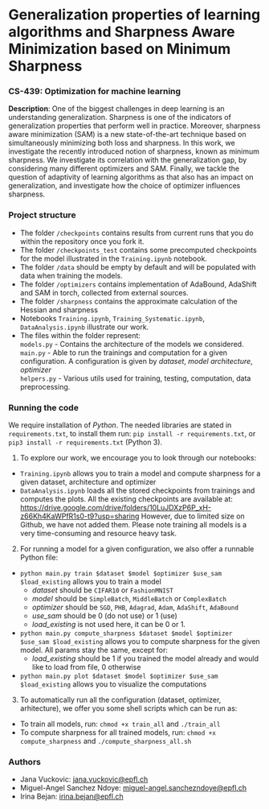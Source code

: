 # Generalization properties of learning algorithms and Sharpness Aware Minimization based on Minimum Sharpness
### CS-439: Optimization for machine learning
**Description**:
One of the biggest challenges in deep learning is an understanding generalization. Sharpness is one of the indicators of generalization properties that perform well in practice. Moreover, sharpness aware minimization (SAM) is a new state-of-the-art technique based on simultaneously minimizing both loss and sharpness. In this work, we investigate the recently introduced notion of sharpness, known as minimum sharpness. We investigate its correlation with the generalization gap, by considering many different optimizers and SAM. Finally, we tackle the question of adaptivity of learning algorithms as that also has an impact on generalization, and investigate how the choice of optimizer influences sharpness. 

### Project structure
- The folder `/checkpoints` contains results from current runs that you do within the repository once you fork it.
- The folder `/checkpoints_test` contains some precomputed checkpoints for the model illustrated in the `Training.ipynb` notebook.
- The folder `/data` should be empty by default and will be populated with data when training the models.
- The folder `/optimizers` contains implementation of AdaBound, AdaShift and SAM in torch, collected from external sources.
- The folder `/sharpness` contains the approximate calculation of the Hessian and sharpness
- Notebooks `Training.ipynb`, `Training_Systematic.ipynb`, `DataAnalysis.ipynb` illustrate our work.
- The files within the folder represent:
<br />`models.py` - Contains the architecture of the models we considered.
<br />`main.py` - Able to run the trainings and computation for a given configuration. A configuration is given by *dataset*, *model architecture*, *optimizer*
<br />`helpers.py` - Various utils used for training, testing, computation, data preprocessing.
### Running the code

We require installation of *Python*. The needed libraries are stated in `requirements.txt`, to install them run: `pip install -r requirements.txt`,
or `pip3 install -r requirements.txt` (Python 3).
1. To explore our work, we encourage you to look through our notebooks:
- `Training.ipynb` allows you to train a model and compute sharpness for a given dataset, architecture and optimizer
- `DataAnalysis.ipynb` loads all the stored checkpoints from trainings and computes the plots. 
All the existing checkpoints are available at: https://drive.google.com/drive/folders/10LuJDXzP6P_xH-z66Kh4KaWPfR1s0-t9?usp=sharing
However, due to limited size on Github, we have not added them. Please note training all models is a very time-consuming and resource heavy task.

2. For running a model for a given configuration, we also offer a runnable Python file:
- `python main.py train $dataset $model $optimizer $use_sam $load_existing` allows you to train a model
  - _dataset_ should be `CIFAR10` or `FashionMNIST`
  - _model_ should be `SimpleBatch`, `MiddleBatch` or `ComplexBatch`
  - _optimizer_ should be `SGD`, `PHB`, `Adagrad`, `Adam`, `AdaShift`, `AdaBound`
  - _use_sam_ should be 0 (do not use) or 1 (use)
  - _load_existing_ is not used here, it can be 0 or 1.
- `python main.py compute_sharpness $dataset $model $optimizer $use_sam $load_existing` allows you to compute sharpness for the given model. All params stay the same, except for:
  - _load_existing_ should be 1 if you trained the model already and would like to load from file, 0 otherwise
- `python main.py plot $dataset $model $optimizer $use_sam $load_existing` allows you to visualize the computations

3. To automatically run all the configuration (dataset, optimizer, arhitecture), we offer you some shell scripts which can be run as:
- To train all models, run: `chmod +x train_all` and `./train_all`
- To compute sharpness for all trained models, run: `chmod +x compute_sharpness` and `./compute_sharpness_all.sh`

### Authors

- Jana Vuckovic: jana.vuckovic@epfl.ch
- Miguel-Angel Sanchez Ndoye: miguel-angel.sanchezndoye@epfl.ch
- Irina Bejan: irina.bejan@epfl.ch 
